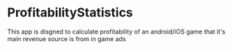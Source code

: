 # ProfitabilityStatistics
 
This app is disgned to calculate profitability of an android/iOS game that it's main revenue source is from in game ads
